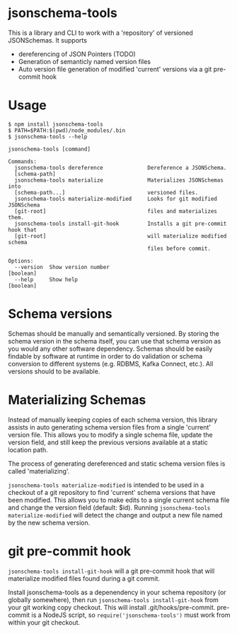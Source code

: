 # jsonschema-tools

This is a library and CLI to work with a 'repository' of versioned JSONSchemas.
It supports

- dereferencing of JSON Pointers (TODO)
- Generation of semanticly named version files
- Auto version file generation of modified 'current' versions via a git pre-commit hook

# Usage
```
$ npm install jsonschema-tools
$ PATH=$PATH:$(pwd)/node_modules/.bin
$ jsonschema-tools --help

jsonschema-tools [command]

Commands:
  jsonschema-tools dereference              Dereference a JSONSchema.
  [schema-path]
  jsonschema-tools materialize              Materializes JSONSchemas into
  [schema-path...]                          versioned files.
  jsonschema-tools materialize-modified     Looks for git modified JSONSchema
  [git-root]                                files and materializes them.
  jsonschema-tools install-git-hook         Installs a git pre-commit hook that
  [git-root]                                will materialize modified schema
                                            files before commit.

Options:
  --version  Show version number                                       [boolean]
  --help     Show help                                                 [boolean]
```

# Schema versions
Schemas should be manually and semantically versioned.  By storing the schema version
in the schema itself, you can use that schema version as you would any other
software dependency. Schemas should be easily findable by software at runtime
in order to do validation or schema conversion to different systems (e.g. RDBMS,
Kafka Connect, etc.). All versions should to be available.

# Materializing Schemas
Instead of manually keeping copies of each schema version, this library assists
in auto generating schema version files from a single 'current' version file.
This allows you to modify a single schema file, update the version field, and
still keep the previous versions available at a static location path.

The process of generating dereferenced and static schema version files is
called 'materializing'.

`jsonschema-tools materialize-modified` is intended to be used in a checkout
of a git repository to find 'current' schema versions that have been modified.
This allows you to make edits to a single current schema file and change the
version field (default: $id). Running `jsonschema-tools materialize-modified`
will detect the change and output a new file named by the new schema version.

# git pre-commit hook
`jsonschema-tools install-git-hook` will a git pre-commit hook that will
materialize modified files found during a git commit.

Install jsonschema-tools as a depenendency in your schema repository (or
globally somewhere), then run `jsonschema-tools install-git-hook` from
your git working copy checkout.  This will install .git/hooks/pre-commit.
pre-commit is a NodeJS script, so `require('jsonschema-tools')` must work
from within your git checkout.
